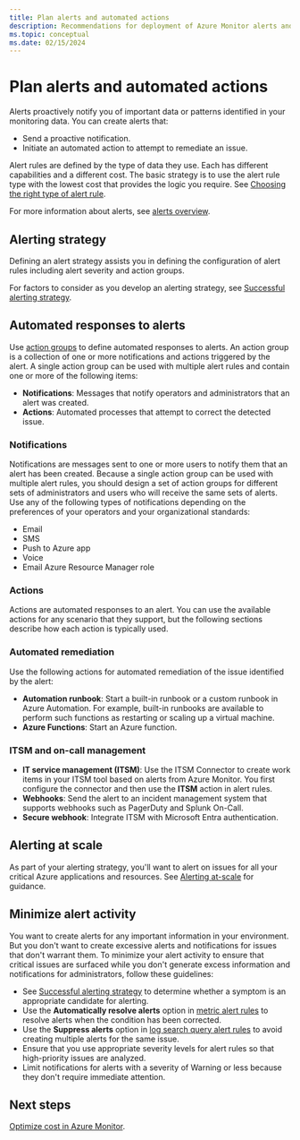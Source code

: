 ```yaml
---
title: Plan alerts and automated actions
description: Recommendations for deployment of Azure Monitor alerts and automated actions.
ms.topic: conceptual
ms.date: 02/15/2024
---
```


# Plan alerts and automated actions

Alerts proactively notify you of important data or patterns identified in your monitoring data. You can create alerts that:

- Send a proactive notification.
- Initiate an automated action to attempt to remediate an issue.


Alert rules are defined by the type of data they use. Each has different capabilities and a different cost. The basic strategy is to use the alert rule type with the lowest cost that provides the logic you require. See [Choosing the right type of alert rule](alerts-types.md).

For more information about alerts, see [alerts overview](alerts-overview.md).

## Alerting strategy

Defining an alert strategy assists you in defining the configuration of alert rules including alert severity and action groups.

For factors to consider as you develop an alerting strategy, see [Successful alerting strategy](/azure/cloud-adoption-framework/manage/monitor/alerting#successful-alerting-strategy).

## Automated responses to alerts 

Use [action groups](action-groups.md) to define automated responses to alerts. An action group is a collection of one or more notifications and actions triggered by the alert. A single action group can be used with multiple alert rules and contain one or more of the following items:

- **Notifications**: Messages that notify operators and administrators that an alert was created.
- **Actions**: Automated processes that attempt to correct the detected issue.


### Notifications

Notifications are messages sent to one or more users to notify them that an alert has been created. Because a single action group can be used with multiple alert rules, you should design a set of action groups for different sets of administrators and users who will receive the same sets of alerts. Use any of the following types of notifications depending on the preferences of your operators and your organizational standards:

- Email
- SMS
- Push to Azure app
- Voice
- Email Azure Resource Manager role

### Actions

Actions are automated responses to an alert. You can use the available actions for any scenario that they support, but the following sections describe how each action is typically used.

### Automated remediation

Use the following actions for automated remediation of the issue identified by the alert:

- **Automation runbook**: Start a built-in runbook or a custom runbook in Azure Automation. For example, built-in runbooks are available to perform such functions as restarting or scaling up a virtual machine.
- **Azure Functions**: Start an Azure function.

### ITSM and on-call management

- **IT service management (ITSM)**: Use the ITSM Connector to create work items in your ITSM tool based on alerts from Azure Monitor. You first configure the connector and then use the **ITSM** action in alert rules.
- **Webhooks**: Send the alert to an incident management system that supports webhooks such as PagerDuty and Splunk On-Call.
- **Secure webhook**: Integrate ITSM with Microsoft Entra authentication.

## Alerting at scale

As part of your alerting strategy, you'll want to alert on issues for all your critical Azure applications and resources. See [Alerting at-scale](alerts-overview.md#alerting-at-scale) for guidance. 

## Minimize alert activity

You want to create alerts for any important information in your environment. But you don't want to create excessive alerts and notifications for issues that don't warrant them. To minimize your alert activity to ensure that critical issues are surfaced while you don't generate excess information and notifications for administrators, follow these guidelines:

- See [Successful alerting strategy](/azure/cloud-adoption-framework/manage/monitor/alerting#successful-alerting-strategy) to determine whether a symptom is an appropriate candidate for alerting.
- Use the **Automatically resolve alerts** option in [metric alert rules](alerts-create-metric-alert-rule.md) to resolve alerts when the condition has been corrected.
- Use the **Suppress alerts** option in [log search query alert rules](alerts-create-log-alert-rule.md) to avoid creating multiple alerts for the same issue.
- Ensure that you use appropriate severity levels for alert rules so that high-priority issues are analyzed.
- Limit notifications for alerts with a severity of Warning or less because they don't require immediate attention.

## Next steps

[Optimize cost in Azure Monitor](../best-practices-cost.md).

